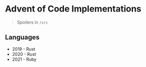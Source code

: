# Advent of Code Implementations

> Spoilers in `/src`

## Languages

* 2019 - Rust
* 2020 - Rust
* 2021 - Ruby
